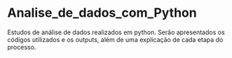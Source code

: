 # Analise_de_dados_com_Python
Estudos de análise de dados realizados em python. Serão apresentados os códigos utilizados e os outputs, além de uma explicação de cada etapa do processo.
